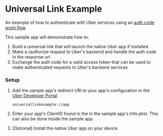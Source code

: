 # Universal Link Example

An example of how to authenticate with Uber services using an [auth code grant flow](https://auth0.com/docs/get-started/authentication-and-authorization-flow/authorization-code-flow).

This sample app will demonstrate how to:
1. Build a universal link that will launch the native Uber app if installed
2. Make a /authorize request to Uber's backend and handle the auth code in the  response url
3. Exchange the auth code for a valid access token that can be used to make authenticated requests to Uber's backend services

### Setup
1. Add the sample app's redirect URI to your app's configuration in the [Uber Developer Portal](https://developer.uber.com/)

    `universallinkexample://app`

2. Enter your app's ClientID found in the  in the sample app's Info.plist. This can also be done inside the sample app.
3. [Optional] Install the native Uber app on your device
